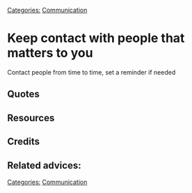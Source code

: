 [Categories:](../Categories/index.md) [Communication](../Categories/Communication.md)
# Keep contact with people that matters to you

Contact people from time to time, set a reminder if needed


## Quotes

## Resources

## Credits

## Related advices:


[Categories:](../Categories/index.md) [Communication](../Categories/Communication.md)